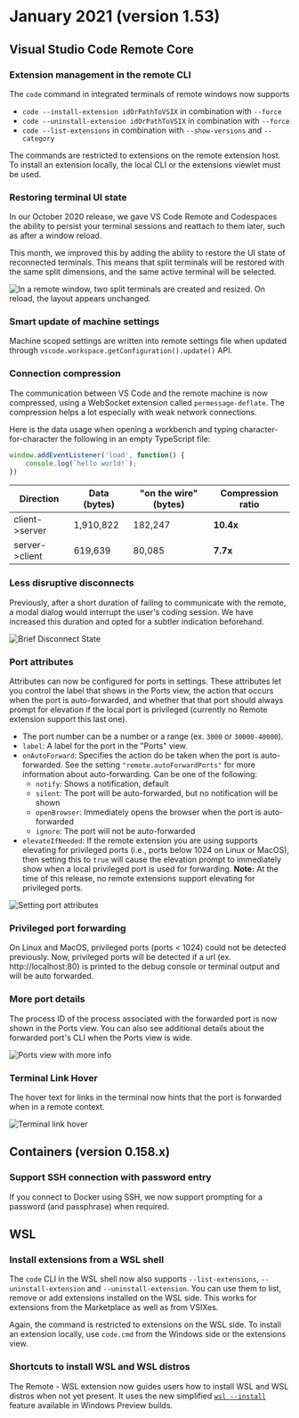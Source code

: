 # January 2021 (version 1.53)

## Visual Studio Code Remote Core

### Extension management in the remote CLI

The `code` command in integrated terminals of remote windows now supports

- `code --install-extension idOrPathToVSIX` in combination with `--force`
- `code --uninstall-extension idOrPathToVSIX` in combination with `--force`
- `code --list-extensions` in combination with `--show-versions` and `--category`

The commands are restricted to extensions on the remote extension host. To install an extension locally, the local CLI or the extensions viewlet must be used.

### Restoring terminal UI state

In our October 2020 release, we gave VS Code Remote and Codespaces the ability to persist your terminal sessions and reattach to them later, such as after a window reload.

This month, we improved this by adding the ability to restore the UI state of reconnected terminals. This means that split terminals will be restored with the same split dimensions, and the same active terminal will be selected.

![In a remote window, two split terminals are created and resized. On reload, the layout appears unchanged.](images/1_53/terminal-splits-persist.gif)

### Smart update of machine settings

Machine scoped settings are written into remote settings file when updated through `vscode.workspace.getConfiguration().update()` API.

### Connection compression

The communication between VS Code and the remote machine is now compressed, using a WebSocket extension called `permessage-deflate`. The compression helps a lot especially with weak network connections.

Here is the data usage when opening a workbench and typing character-for-character the following in an empty TypeScript file:

```ts
window.addEventListener('load', function() {
    console.log(`hello world!`);
})
```

| Direction | Data (bytes) | "on the wire" (bytes) | Compression ratio |
|---|---|---|---|
| client->server | 1,910,822 | 182,247 | **10.4x** |
| server->client | 619,639 | 80,085 | **7.7x** |

### Less disruptive disconnects

Previously, after a short duration of failing to communicate with the remote, a modal dialog would interrupt the user's coding session. We have increased this duration and opted for a subtler indication beforehand.

![Brief Disconnect State](images/1_53/reconnecting.png)

### Port attributes

Attributes can now be configured for ports in settings. These attributes let you control the label that shows in the Ports view, the action that occurs when the port is auto-forwarded, and whether that that port should always prompt for elevation if the local port is privileged (currently no Remote extension support this last one).

* The port number can be a number or a range (ex. `3000` or `30000-40000`).
* `label`: A label for the port in the "Ports" view.
* `onAutoForward`: Specifies the action do be taken when the port is auto-forwarded. See the setting `"remote.autoForwardPorts"` for more information about auto-forwarding. Can be one of the following:
  * `notify`: Shows a notification, default
  * `silent`: The port will be auto-forwarded, but no notification will be shown
  * `openBrowser`: Immediately opens the browser when the port is auto-forwarded
  * `ignore`: The port will not be auto-forwarded
* `elevateIfNeeded`: If the remote extension you are using supports elevating for privileged ports (i.e., ports below 1024 on Linux or MacOS), then setting this to `true` will cause the elevation prompt to immediately show when a local privileged port is used for forwarding. **Note:** At the time of this release, no remote extensions support elevating for privileged ports.

![Setting port attributes](images/1_53/ports-attributes.gif)

### Privileged port forwarding

On Linux and MacOS, privileged ports (ports < 1024) could not be detected previously. Now, privileged ports will be detected if a url (ex. http://localhost:80) is printed to the debug console or terminal output and will be auto forwarded.

### More port details

The process ID of the process associated with the forwarded port is now shown in the Ports view. You can also see additional details about the forwarded port's CLI when the Ports view is wide.

![Ports view with more info](images/1_53/ports-view-more-info.png)

### Terminal Link Hover

The hover text for links in the terminal now hints that the port is forwarded when in a remote context.

![Terminal link hover](images/1_53/terminal-link-hover.gif)

## Containers (version 0.158.x)

### Support SSH connection with password entry

If you connect to Docker using SSH, we now support prompting for a password (and passphrase) when required.

## WSL

### Install extensions from a WSL shell

The `code` CLI in the WSL shell now also supports
`--list-extensions`, `--uninstall-extension` and `--uninstall-extension`. You can use them to list, remove or add extensions installed on the WSL side. This works for extensions from the Marketplace as well as from VSIXes.

Again, the command is restricted to extensions on the WSL side. To install an extension locally, use `code.cmd` from the Windows side or the extensions view.

### Shortcuts to install WSL and WSL distros

The Remote - WSL extension now guides users how to install WSL and WSL distros when not yet present. It uses the new simplified [`wsl --install`](https://docs.microsoft.com/en-us/windows/wsl/install-win10#simplified-installation-for-windows-insiders) feature available in Windows Preview builds.
